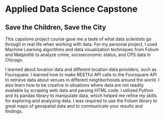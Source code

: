 # Applied Data Science Capstone
## Save the Children, Save the City 

This capstone project course gave me a taste of what data scientists go through in real life when working with data.
For my personal project, I used Machine Learning algorithms and data visualization techniques from Folium and Matplotlib
to analyze crime, socioeconomic status, and CPS data in Chicago.  

I learned about location data and different location data providers, such as Foursquare. I learned how to make
RESTful API calls to the Foursquare API to retrieve data about venues in different neighborhoods around the world. 
I also learn how to be creative in situations where data are not readily available by scraping web data and parsing
HTML code. I utilized Python and its pandas library to manipulate data, which helped me refine my skills for exploring
and analyzing data. I was required to use the Folium library to great maps of geospatial data and to communicate your results and findings.
